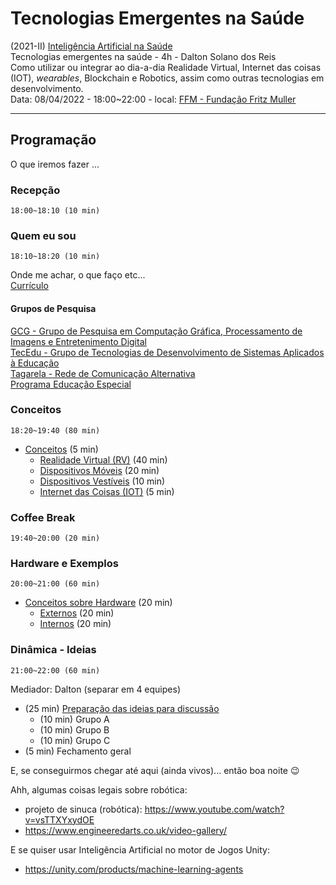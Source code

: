 # Tecnologias Emergentes na Saúde

(2021-II) [Inteligência Artificial na Saúde](https://www.fundacaofritzmuller.com.br/curso/inteligencia-artificial-na-saude/turma/9309e20A "site da Pós em Inteligência Artificial na Saúde da Fundação Fritz Muller")  
Tecnologias emergentes na saúde - 4h - Dalton Solano dos Reis  
Como utilizar ou integrar ao dia-a-dia Realidade Virtual, Internet das coisas (IOT), *wearables*, Blockchain e Robotics, assim como outras tecnologias em desenvolvimento.  
Data: 08/04/2022 - 18:00~22:00 - local: [FFM - Fundação Fritz Muller](https://www.fundacaofritzmuller.com.br "Site da Fundação Fritz Muller")  

----------

## Programação

O que iremos fazer ...  

### Recepção

    18:00~18:10 (10 min)  

### Quem eu sou

    18:10~18:20 (10 min)  
  
Onde me achar, o que faço etc...  
[Currículo](https://github.com/dalton-reis/dalton-reis/blob/main/README.md "Meu currículo")  

#### Grupos de Pesquisa

[GCG - Grupo de Pesquisa em Computação Gráfica, Processamento de Imagens e Entretenimento Digital](http://gcg.inf.furb.br/ "site do grupo GCG")  
[TecEdu - Grupo de Tecnologias de Desenvolvimento de Sistemas Aplicados à Educação](http://tecedu.inf.furb.br/ "site do grupo TecEdu")  
[Tagarela - Rede de Comunicação Alternativa](http://gcg.inf.furb.br/?page_id=992 "site do grupo Tagarela")  
[Programa Educação Especial](https://github.com/dalton-reis/programa_EducacaoEspecial "site do Programa Educação Especial")  

### Conceitos

    18:20~19:40 (80 min)  

- [Conceitos](./Conceitos/README.md "Conceitos sobre as quatro áreas") (5 min)  
  - [Realidade Virtual (RV)](./Conceitos/RealidadeVirtual.md "Conceitos sobre Realidade Virtual (RV)") (40 min)  
  - [Dispositivos Móveis](./Conceitos/DispositivosMoveis.md "Conceitos sobre Dispositivos Móveis") (20 min)  
  - [Dispositivos Vestíveis](./Conceitos/DispositivosVestiveis.md "Conceitos sobre Dispositivos Vestíveis") (10 min)  
  - [Internet das Coisas (IOT)](./Conceitos/InternetDasCoisas.md "Conceitos sobre Internet das Coisas (IOT)") (5 min)  

### Coffee Break

    19:40~20:00 (20 min)  
  
### Hardware e Exemplos

    20:00~21:00 (60 min)  

- [Conceitos sobre Hardware](./HardwareExemplos/README.md "Conceitos sobre Hardware") (20 min)  
  - [Externos](./HardwareExemplos/ExemplosExternos.md "Exemplos Externos") (20 min)  
  - [Internos](./HardwareExemplos/ExemplosInternos.md "Exemplos Internos") (20 min)  

### Dinâmica - Ideias

    21:00~22:00 (60 min)   

Mediador: Dalton (separar em 4 equipes)  

- (25 min) [Preparação das ideias para discussão](./Dinamica/README.md "Preparação das ideias para discussão")  
  - (10 min) Grupo A  
  - (10 min) Grupo B  
  - (10 min) Grupo C  
- (5 min) Fechamento geral  

E, se conseguirmos chegar até aqui (ainda vivos)... então boa noite 😉  

Ahh, algumas coisas legais sobre robótica:

- projeto de sinuca (robótica): <https://www.youtube.com/watch?v=vsTTXYxydOE>
- <https://www.engineeredarts.co.uk/video-gallery/>  

E se quiser usar Inteligência Artificial no motor de Jogos Unity:

- <https://unity.com/products/machine-learning-agents>
